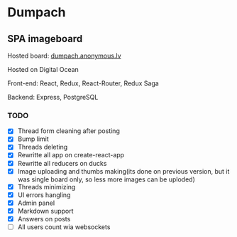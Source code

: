 # Dumpach
## SPA imageboard

Hosted board: [dumpach.anonymous.lv](https://dumpach.anonymous.lv)

Hosted on Digital Ocean

Front-end: React, Redux, React-Router, Redux Saga

Backend: Express, PostgreSQL

### TODO
- [x] Thread form cleaning after posting
- [x] Bump limit
- [x] Threads deleting
- [x] Rewritte all app on create-react-app
- [x] Rewritte all reducers on ducks
- [x] Image uploading and thumbs making(its done on previous version, but it was single board only, so less more images can be uploded)
- [x] Threads minimizing
- [x] UI errors hangling
 -[x] Admin panel
- [x] Markdown support
- [x] Answers on posts
- [ ] All users count wia websockets